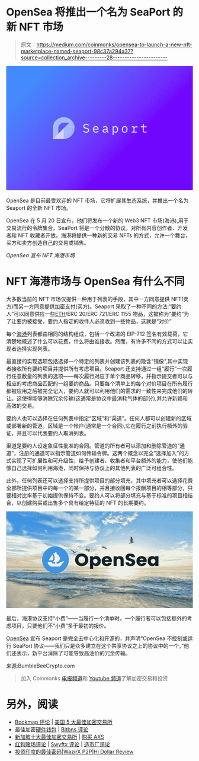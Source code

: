 # OpenSea 将推出一个名为 SeaPort 的新 NFT 市场

> 原文：<https://medium.com/coinmonks/opensea-to-launch-a-new-nft-marketplace-named-seaport-98c37a294a37?source=collection_archive---------28----------------------->

![](img/bedcfecb0de0f47b9c29c2273437982d.png)

OpenSea 是目前最受欢迎的 NFT 市场，它将扩展其生态系统，并推出一个名为 Seaport 的全新 NFT 市场。

OpenSea 在 5 月 20 日宣布，他们将发布一个新的 Web3 NFT 市场(海港),用于交易流行的令牌集合。SeaPort 将是一个分散的协议，对所有内容创作者、开发者和 NFT 收藏者开放。海港将提供一种新的交易 NFTs 的方式，允许一个舞台，买方和卖方创造自己的交易或销售。

*OpenSea 宣布 NFT 海港市场*

# NFT 海港市场与 OpenSea 有什么不同

大多数当前的 NFT 市场仅提供一种用于列表的手段，其中一方同意提供 NFT(卖方)而另一方同意提供加密支付(买方)。Seaport 采取了一种不同的方法:“要约人”可以同意供应一些[ETH](https://bumblebeecrypto.com/crypto-prices/)/ERC 20/ERC 721/ERC 1155 物品，这被称为“要约”为了让要约被接受，要约人指定的收件人必须收到一些物品，这就是“对价”

每个[海港](https://opensea.io/blog/announcements/introducing-seaport-protocol/)列表都由相同的结构组成，包括一个改进的 EIP-712 签名有效载荷，它清楚地概述了什么可以花费，什么将由谁接收。然而，有许多不同的方式可以让实现者选择实现列表。

最直接的实现选项包括选择一个特定的列表并创建该列表的隐含“镜像”,其中实现者接收所有要约项目并提供所有考虑项目。Seaport 还支持通过一组“履行”一次履行任意数量的列表的选项——每次履行对应于单个商品转移，并指示提交者可以与相应的考虑商品匹配的一组要约商品。只要每个清单上的每个对价项目在所有履行都被应用之后被完全记入，要约人就可以利用他们的需求的一致性来完成他们的转让。这使得能够消除冗余传输(这通常是协议中最消耗气体的部分),并允许新颖和高效的交易。

要约人也可以选择在任何列表中指定“区域”和“渠道”。任何人都可以创建新的区域或部署新的管道。区域是一个帐户(通常是一个合同),它在履行之前执行额外的验证，并且可以代表要约人取消列表。

渠道是要约人设定象征性批准的合同。管道的所有者可以添加和删除管道的“通道”，注册的通道可以指示管道如何传输令牌。这两个概念以完全“选择加入”的方式实现了可扩展性和可升级性，给予创建者、收集者和平台额外的能力，使他们能够自己选择如何利用海港，同时保持与协议上的其他列表的广泛可组合性。

此外，任何列表还可以选择支持所提供项目的部分填充，其中填充者可以选择花费全部所提供项目中的每一个的某一部分，并且接收回每个报酬项目的相等部分，只要相对比率基于初始提供保持不变。要约人可以将部分填充与基于标准的项目相结合，以创建购买或出售多个具有给定特征的 NFT 的长期要约。

![](img/9f9ad337f5cb18ea86dd8daff5ca0234.png)

最后，海港协议支持“小费”——当履行一个清单时，一个履行者可以包括额外的考虑项目，只要他们不“小费”多于最初的报价。

[OpenSea](http://opensea.io/) 宣布 Seaport 是完全去中心化和开源的，并声明“OpenSea 不控制或运行 SeaPort 协议——我们只是众多建立在这个共享协议之上的协议中的一个。”他们还表示，新平台消除了可能导致高油价的冗余传输。

来源:BumbleBeeCrypto.com

> 加入 Coinmonks [电报频道](https://t.me/coincodecap)和 [Youtube 频道](https://www.youtube.com/c/coinmonks/videos)了解加密交易和投资

# 另外，阅读

*   [Bookmap 评论](https://coincodecap.com/bookmap-review-2021-best-trading-software) | [美国 5 大最佳加密交易所](https://coincodecap.com/crypto-exchange-usa)
*   最佳加密[硬件钱包](/coinmonks/hardware-wallets-dfa1211730c6) | [Bitbns 评论](/coinmonks/bitbns-review-38256a07e161)
*   [新加坡十大最佳加密交易所](https://coincodecap.com/crypto-exchange-in-singapore) | [购买 AXS](https://coincodecap.com/buy-axs-token)
*   [红狗赌场评论](https://coincodecap.com/red-dog-casino-review) | [Swyftx 评论](https://coincodecap.com/swyftx-review) | [造币厂评论](https://coincodecap.com/coingate-review)
*   [投资印度的最佳密码](https://coincodecap.com/best-crypto-to-invest-in-india-in-2021)|[WazirX P2P](https://coincodecap.com/wazirx-p2p)|[Hi Dollar Review](https://coincodecap.com/hi-dollar-review)